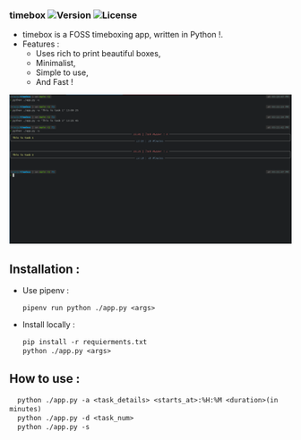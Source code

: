 ### timebox ![Version](https://img.shields.io/badge/version-0.1.0-blue) ![License](https://img.shields.io/badge/license-MIT-green)
* timebox is a FOSS timeboxing app, written in Python !.
* Features : 
  * Uses rich to print beautiful boxes,
  * Minimalist,
  * Simple to use, 
  * And Fast !

![Picture1](https://github.com/SepehrRasouli/timebox/blob/main/pictures/1.png)

## Installation :
  * Use pipenv :
      ```shell
      pipenv run python ./app.py <args>
      ```
  * Install locally :
      ```shell
      pip install -r requierments.txt
      python ./app.py <args>
## How to use :
  ```shell
    python ./app.py -a <task_details> <starts_at>:%H:%M <duration>(in minutes)
    python ./app.py -d <task_num>
    python ./app.py -s
  ```
  
